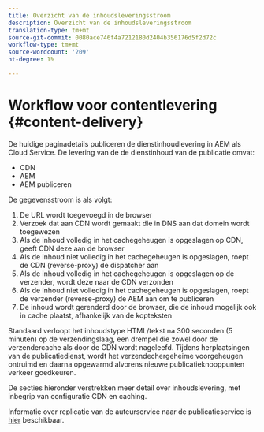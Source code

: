 ```yaml
---
title: Overzicht van de inhoudsleveringsstroom
description: Overzicht van de inhoudsleveringsstroom
translation-type: tm+mt
source-git-commit: 0080ace746f4a7212180d2404b356176d5f2d72c
workflow-type: tm+mt
source-wordcount: '209'
ht-degree: 1%

---
```



# Workflow voor contentlevering {#content-delivery}

De huidige paginadetails publiceren de dienstinhoudlevering in AEM als Cloud Service. De levering van de de dienstinhoud van de publicatie omvat:

* CDN
* AEM
* AEM publiceren

De gegevensstroom is als volgt:

1. De URL wordt toegevoegd in de browser
1. Verzoek dat aan CDN wordt gemaakt die in DNS aan dat domein wordt toegewezen
1. Als de inhoud volledig in het cachegeheugen is opgeslagen op CDN, geeft CDN deze aan de browser
1. Als de inhoud niet volledig in het cachegeheugen is opgeslagen, roept de CDN (reverse-proxy) de dispatcher aan
1. Als de inhoud volledig in het cachegeheugen is opgeslagen op de verzender, wordt deze naar de CDN verzonden
1. Als de inhoud niet volledig in het cachegeheugen is opgeslagen, roept de verzender (reverse-proxy) de AEM aan om te publiceren
1. De inhoud wordt gerenderd door de browser, die de inhoud mogelijk ook in cache plaatst, afhankelijk van de kopteksten

Standaard verloopt het inhoudstype HTML/tekst na 300 seconden (5 minuten) op de verzendingslaag, een drempel die zowel door de verzendercache als door de CDN wordt nageleefd. Tijdens herplaatsingen van de publicatiedienst, wordt het verzendechergeheime voorgeheugen ontruimd en daarna opgewarmd alvorens nieuwe publicatieknooppunten verkeer goedkeuren.

De secties hieronder verstrekken meer detail over inhoudslevering, met inbegrip van configuratie CDN en caching.

Informatie over replicatie van de auteurservice naar de publicatieservice is [hier](/help/operations/replication.md) beschikbaar.
